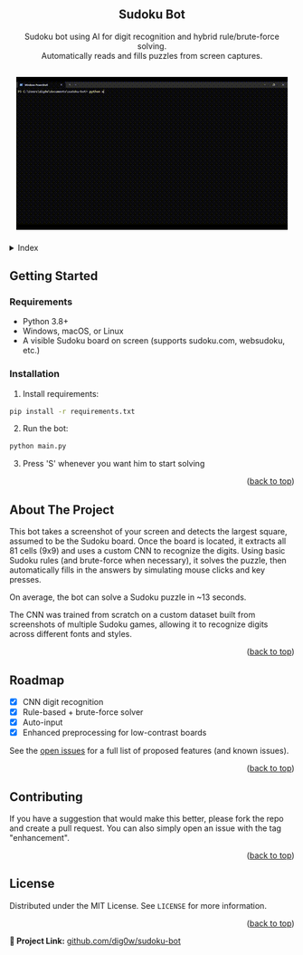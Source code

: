 <!-- PROJECT LOGO -->
<br />
<div align="center">
  <h2 align="center">Sudoku Bot</h2>

  <p align="center">
    Sudoku bot using AI for digit recognition and hybrid rule/brute-force solving.
    <br />
    Automatically reads and fills puzzles from screen captures.
  </p>

  ## [![Sudoku Solver Preview][product-preview]](https://github.com/dig0w/Sudoku-Bot/blob/main/preview.gif)
</div>

<!-- Index -->
<details>
  <summary>Index</summary>
  <ol>
    <li>
      <a href="#getting-started">Getting Started</a>
      <ul>
        <li><a href="#requirements">Requirements</a></li>
        <li><a href="#installation">Installation</a></li>
      </ul>
    </li>
    <li>
      <a href="#about-the-project">About The Project</a>
    </li>
    <li><a href="#roadmap">Roadmap</a></li>
    <li><a href="#contributing">Contributing</a></li>
    <li><a href="#license">License</a></li>
  </ol>
</details>

<!-- GETTING STARTED -->
## Getting Started

### Requirements
- Python 3.8+
- Windows, macOS, or Linux
- A visible Sudoku board on screen (supports sudoku.com, websudoku, etc.)


### Installation

1. Install requirements:
  ```sh
  pip install -r requirements.txt
  ```

2. Run the bot:
  ```sh
  python main.py
  ```

3. Press 'S' whenever you want him to start solving


<p align="right">(<a href="#Sudoku-Bot">back to top</a>)</p>

<!-- ABOUT THE PROJECT -->
## About The Project

This bot takes a screenshot of your screen and detects the largest square, assumed to be the Sudoku board.
Once the board is located, it extracts all 81 cells (9x9) and uses a custom CNN to recognize the digits.
Using basic Sudoku rules (and brute-force when necessary), it solves the puzzle, then automatically fills in the answers by simulating mouse clicks and key presses.

On average, the bot can solve a Sudoku puzzle in ~13 seconds.

The CNN was trained from scratch on a custom dataset built from screenshots of multiple Sudoku games, allowing it to recognize digits across different fonts and styles.

<p align="right">(<a href="#Sudoku-Bot">back to top</a>)</p>

<!-- ROADMAP -->
## Roadmap

- [x] CNN digit recognition
- [x] Rule-based + brute-force solver
- [x] Auto-input
- [x] Enhanced preprocessing for low-contrast boards

See the [open issues](https://github.com/dig0w/sudoku-bot/issues) for a full list of proposed features (and known issues).

<p align="right">(<a href="#Sudoku-Bot">back to top</a>)</p>

<!-- CONTRIBUTING -->
## Contributing

If you have a suggestion that would make this better, please fork the repo and create a pull request. You can also simply open an issue with the tag "enhancement".

<p align="right">(<a href="#Sudoku-Bot">back to top</a>)</p>

<!-- LICENSE -->
## License

Distributed under the MIT License. See `LICENSE` for more information.

<p align="right">(<a href="#Sudoku-Bot">back to top</a>)</p>


**🔗 Project Link:** [github.com/dig0w/sudoku-bot](https://github.com/dig0w/sudoku-bot)

[product-preview]: ./preview.gif
